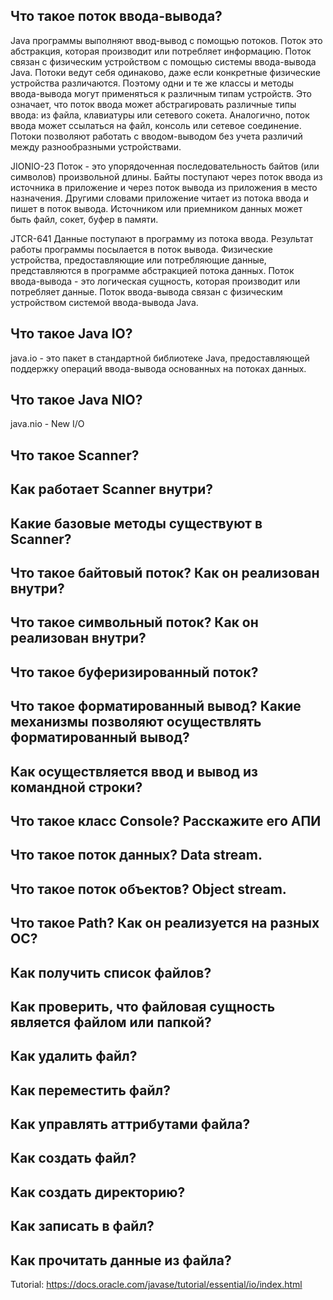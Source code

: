 Что такое поток ввода-вывода?
-----------------------------

Java программы выполняют ввод-вывод с помощью потоков. Поток это абстракция, которая производит или потребляет информацию. Поток связан с физическим устройством с помощью системы ввода-вывода Java. Потоки ведут себя одинаково, даже если конкретные физические устройства различаются. Поэтому одни и те же классы и методы ввода-вывода могут применяться к различным типам устройств. Это означает, что поток ввода может абстрагировать различные типы ввода: из файла, клавиатуры или сетевого сокета. Аналогично, поток ввода может ссылаться на файл, консоль или сетевое соединение. Потоки позволяют работать с вводом-выводом без учета различий между разнообразными устройствами.

JIONIO-23
Поток - это упорядоченная последовательность байтов (или символов) произвольной длины. 
Байты поступают через поток ввода из источника в приложение и через поток вывода из приложения в место назначения. Другими словами приложение читает из потока ввода и пишет в поток вывода. Источником или приемником данных может быть файл, сокет, буфер в памяти.

JTCR-641
Данные поступают в программу из потока ввода. Результат работы программы посылается в поток вывода. Физические устройства, предоставляющие или потребляющие данные, представляются в программе абстракцией потока данных. Поток ввода-вывода - это логическая сущность, которая производит или потребляет данные. Поток ввода-вывода связан с физическим устройством системой ввода-вывода Java.


Что такое Java IO?
------------------
java.io - это пакет в стандартной библиотеке Java, предоставляющей поддержку операций ввода-вывода основанных на потоках данных.


Что такое Java NIO?
-------------------
java.nio - New I/O


Что такое Scanner?
------------------


Как работает Scanner внутри?
----------------------------


Какие базовые методы существуют в Scanner?
------------------------------------------


Что такое байтовый поток? Как он реализован внутри?
---------------------------------------------------


Что такое символьный поток? Как он реализован внутри?
-----------------------------------------------------


Что такое буферизированный поток?
---------------------------------


Что такое форматированный вывод? Какие механизмы позволяют осуществлять форматированный вывод?
----------------------------------------------------------------------------------------------


Как осуществляется ввод и вывод из командной строки?
----------------------------------------------------


Что такое класс Console? Расскажите его АПИ
-------------------------------------------


Что такое поток данных? Data stream.
------------------------------------


Что такое поток объектов? Object stream.
----------------------------------------


Что такое Path? Как он реализуется на разных ОС?
------------------------------------------------


Как получить список файлов?
---------------------------


Как проверить, что файловая сущность является файлом или папкой?
----------------------------------------------------------------


Как удалить файл?
-----------------


Как переместить файл?
---------------------


Как управлять аттрибутами файла?
--------------------------------


Как создать файл?
-----------------


Как создать директорию?
-----------------------


Как записать в файл?
--------------------


Как прочитать данные из файла?
------------------------------


Tutorial: https://docs.oracle.com/javase/tutorial/essential/io/index.html

